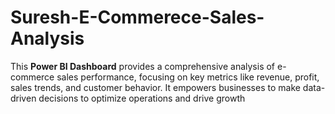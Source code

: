 # Suresh-E-Commerece-Sales-Analysis
This **Power BI Dashboard** provides a comprehensive analysis of e-commerce sales performance, focusing on key metrics like revenue, profit, sales trends, and customer behavior. It empowers businesses to make data-driven decisions to optimize operations and drive growth
